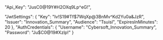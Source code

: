   "Api_Key": "JusC0@19Y#H2OXq9Lp^eG!",

  "JwtSettings": {
      "Key": "Iv!S19#Tf$7WqXp@3BnMv^Kd2Yu0a&JzR",
      "Issuer": "Innovation_Summary",
      "Audience": "Tsuisl",
      "ExpiresInMinutes": 20
  },
  "AuthCredentials": {
      "Username": "Cybersoft_Innovation_Summary",
      "Password": "Ju$C0@19#Xzlp!"
  }
